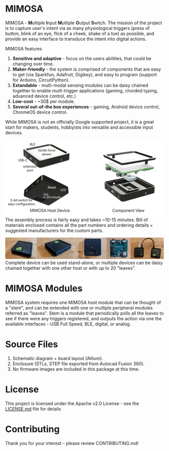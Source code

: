 # MIMOSA

MIMOSA - **M**ultiple **I**nput **M**ultiple **O**utput **S**witch. The mission of the project is to capture user's intent via as many physiological triggers (press of button, blink of an eye, flick of a cheek, shake of a toe) as possible, and provide an easy interface to transduce the intent into digital actions.

MIMOSA features
1. **Sensitive and adaptive** - focus on the users abilities, that could be changing over time.
2. **Maker-friendly** - the system is comprised of components that are easy to get (via Sparkfun, Adafruit, Digikey), and easy to program (support for Arduino, CircuitPython).
3. **Extandable** - multi-modal sensing modules can be daisy chained together to enable multi-trigger applications (gaming, chorded typing, advanced device control, etc.)
4. **Low-cost** - ~30$ per module.
5. **Several out-of-the box experiences** - gaming, Android device control, ChromeOS device control.

While MIMOSA is not an officially Google supported project, it is a great start for makers, students, hobbyists into versatile and accessible input devices.

![mimosa_host_render](img/mimosa_host_render.jpg)
The assembly process is fairly easy and takes ~10-15 minutes. Bill of materials enclosed contains all the part numbers and ordering details + suggested manufacturers for the custom parts.

![mimosa_host_assembly](img/mimosa_host_assembly.jpg)
Complete device can be used stand-alone, or multiple devices can be daisy chained together with one other host or with up to 20 "leaves".

# MIMOSA Modules

MIMOSA system requires one MIMOSA host module that can be thought of a "stem", and can be extended with one or multiple peripheral modules referred as "leaves". Stem is a module that periodically polls all the leaves to see if there were any triggers registered, and outputs the action via one the available interfaces - USB Full Speed, BLE, digital, or analog. 


# Source Files
1. Schematic diagram + board layout (Altium).
2. Enclosure (STLs, STEP file exported from Autocad Fusion 360).
3. No firmware images are included in this package at this time.

# License
This project is licensed under the Apache v2.0 License - see the [LICENSE.md](LICENSE.md) file for details

# Contributing
Thank you for your interest - please review CONTRIBUTING.md!